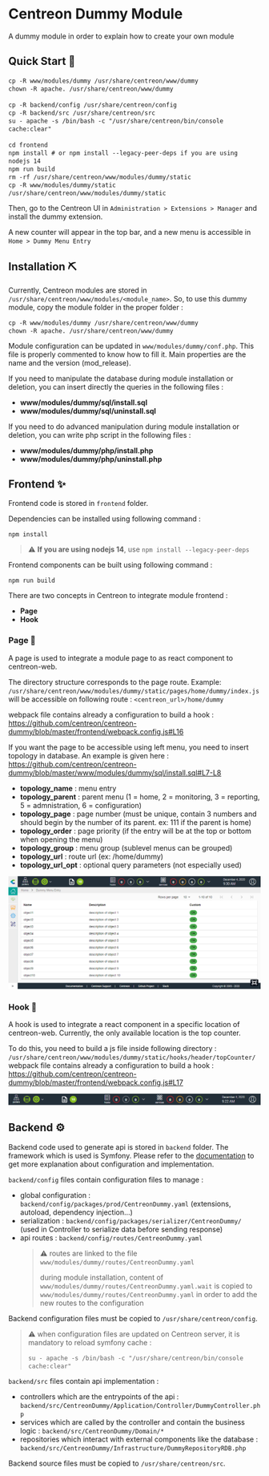 # Centreon Dummy Module

A dummy module in order to explain how to create your own module

## Quick Start :rocket:

```shell
cp -R www/modules/dummy /usr/share/centreon/www/dummy
chown -R apache. /usr/share/centreon/www/dummy

cp -R backend/config /usr/share/centreon/config
cp -R backend/src /usr/share/centreon/src
su - apache -s /bin/bash -c "/usr/share/centreon/bin/console cache:clear"

cd frontend
npm install # or npm install --legacy-peer-deps if you are using nodejs 14
npm run build
rm -rf /usr/share/centreon/www/modules/dummy/static
cp -R www/modules/dummy/static /usr/share/centreon/www/modules/dummy/static
```

Then, go to the Centreon UI in `Administration > Extensions > Manager` and install the dummy extension.

A new counter will appear in the top bar, and a new menu is accessible in `Home > Dummy Menu Entry`

## Installation :pick:

Currently, Centreon modules are stored in `/usr/share/centreon/www/modules/<module_name>`.
So, to use this dummy module, copy the module folder in the proper folder :
```shell
cp -R www/modules/dummy /usr/share/centreon/www/dummy
chown -R apache. /usr/share/centreon/www/dummy
```

Module configuration can be updated in `www/modules/dummy/conf.php`.
This file is properly commented to know how to fill it.
Main properties are the name and the version (mod_release).

If you need to manipulate the database during module installation or deletion, you can insert directly the queries in the following files :
* **www/modules/dummy/sql/install.sql**
* **www/modules/dummy/sql/uninstall.sql**

If you need to do advanced manipulation during module installation or deletion, you can write php script in the following files :
* **www/modules/dummy/php/install.php**
* **www/modules/dummy/php/uninstall.php**


## Frontend :sparkles:

Frontend code is stored in `frontend` folder.

Dependencies can be installed using following command :
```shell
npm install
```
> :warning: **If you are using nodejs 14**, use `npm install --legacy-peer-deps`

Frontend components can be built using following command :
```shell
npm run build
```

There are two concepts in Centreon to integrate module frontend :
* **Page**
* **Hook**

### Page :page_facing_up:

A page is used to integrate a module page to as react component to centreon-web.

The directory structure corresponds to the page route.
Example: `/usr/share/centreon/www/modules/dummy/static/pages/home/dummy/index.js` will be accessible on following route : `<centreon_url>/home/dummy`

webpack file contains already a configuration to build a hook : https://github.com/centreon/centreon-dummy/blob/master/frontend/webpack.config.js#L16

If you want the page to be accessible using left menu, you need to insert topology in database.
An example is given here : https://github.com/centreon/centreon-dummy/blob/master/www/modules/dummy/sql/install.sql#L7-L8
* **topology_name** : menu entry
* **topology_parent** : parent menu (1 = home, 2 = monitoring, 3 = reporting, 5 = admnistration, 6 = configuration)
* **topology_page** : page number (must be unique, contain 3 numbers and should begin by the number of its parent. ex: 111 if the parent is home)
* **topology_order** : page priority (if the entry will be at the top or bottom when opening the menu)
* **topology_group** : menu group (sublevel menus can be grouped)
* **topology_url** : route url (ex: /home/dummy)
* **topology_url_opt** : optional query parameters (not especially used)

![Listing](/doc/images/listing.png)

### Hook :magnet:

A hook is used to integrate a react component in a specific location of centreon-web.
Currently, the only available location is the top counter.

To do this, you need to build a js file inside following directory : `/usr/share/centreon/www/modules/dummy/static/hooks/header/topCounter/`
webpack file contains already a configuration to build a hook : https://github.com/centreon/centreon-dummy/blob/master/frontend/webpack.config.js#L17

![Top Counter](/doc/images/top_counter.png)

## Backend :gear:

Backend code used to generate api is stored in `backend` folder.
The framework which is used is Symfony. Please refer to the [documentation](https://symfony.com/doc/current/index.html) to get more explanation about configuration and implementation.

`backend/config` files contain configuration files to manage :
* global configuration : `backend/config/packages/prod/CentreonDummy.yaml` (extensions, autoload, dependency injection...)
* serialization : `backend/config/packages/serializer/CentreonDummy/` (used in Controller to serialize data before sending response)
* api routes : `backend/config/routes/CentreonDummy.yaml`
  > :warning: routes are linked to the file `www/modules/dummy/routes/CentreonDummy.yaml`
  >
  > during module installation, content of `www/modules/dummy/routes/CentreonDummy.yaml.wait` is copied to `www/modules/dummy/routes/CentreonDummy.yaml` in order to add the new routes to the configuration

Backend configuration files must be copied to `/usr/share/centreon/config`.

> :warning: when configuration files are updated on Centreon server, it is mandatory to reload symfony cache :
> ```shell
> su - apache -s /bin/bash -c "/usr/share/centreon/bin/console cache:clear"
> ```

`backend/src` files contain api implementation :
* controllers which are the entrypoints of the api : `backend/src/CentreonDummy/Application/Controller/DummyController.php`
* services which are called by the controller and contain the business logic : `backend/src/CentreonDummy/Domain/*`
* repositories which interact with external components like the database : `backend/src/CentreonDummy/Infrastructure/DummyRepositoryRDB.php`

Backend source files must be copied to `/usr/share/centreon/src`.
